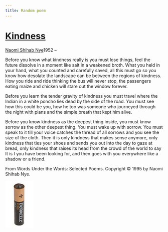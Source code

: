 ```yaml
---
title: Random poem
---
```


# [Kindness](https://poets.org/poem/kindness)

[Naomi Shihab Nye](https://poets.org/poet/naomi-shihab-nye)1952 –

Before you know what kindness really is
you must lose things,
feel the future dissolve in a moment
like salt in a weakened broth.
What you held in your hand,
what you counted and carefully saved,
all this must go so you know
how desolate the landscape can be
between the regions of kindness.
How you ride and ride
thinking the bus will never stop,
the passengers eating maize and chicken
will stare out the window forever.

Before you learn the tender gravity of kindness
you must travel where the Indian in a white poncho
lies dead by the side of the road.
You must see how this could be you,
how he too was someone
who journeyed through the night with plans
and the simple breath that kept him alive.

Before you know kindness as the deepest thing inside,
you must know sorrow as the other deepest thing.
You must wake up with sorrow.
You must speak to it till your voice
catches the thread of all sorrows
and you see the size of the cloth.
Then it is only kindness that makes sense anymore,
only kindness that ties your shoes
and sends you out into the day to gaze at bread,
only kindness that raises its head
from the crowd of the world to say
It is I you have been looking for,
and then goes with you everywhere
like a shadow or a friend.

From Words Under the Words: Selected Poems. Copyright © 1995 by Naomi Shihab Nye.

![](/src/assets/images.jpg)
